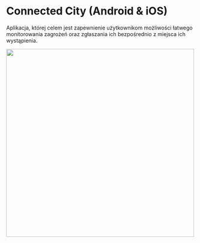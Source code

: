 # Connected City (Android & iOS)

 Aplikacja, której celem jest zapewnienie użytkownikom możliwości łatwego monitorowania zagrożeń oraz zgłaszania ich bezpośrednio z miejsca ich wystąpienia.

 <img src="https://grzegorzbabiarz.com/public/img/connectedCity/connectedCity.jpg" height="500" />
